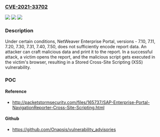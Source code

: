 ### [CVE-2021-33702](https://cve.mitre.org/cgi-bin/cvename.cgi?name=CVE-2021-33702)
![](https://img.shields.io/static/v1?label=Product&message=SAP%20NetWeaver%20Enterprise%20Portal&color=blue)
![](https://img.shields.io/static/v1?label=Version&message=%3C7.10%20&color=brighgreen)
![](https://img.shields.io/static/v1?label=Vulnerability&message=CWE-79%3A%20Improper%20Neutralization%20of%20Input%20During%20Web%20Page%20Generation%20('Cross-site%20Scripting')&color=brighgreen)

### Description

Under certain conditions, NetWeaver Enterprise Portal, versions - 7.10, 7.11, 7.20, 7.30, 7.31, 7.40, 7.50, does not sufficiently encode report data. An attacker can craft malicious data and print it to the report. In a successful attack, a victim opens the report, and the malicious script gets executed in the victim's browser, resulting in a Stored Cross-Site Scripting (XSS) vulnerability.

### POC

#### Reference
- http://packetstormsecurity.com/files/165737/SAP-Enterprise-Portal-NavigationReporter-Cross-Site-Scripting.html

#### Github
- https://github.com/Onapsis/vulnerability_advisories

